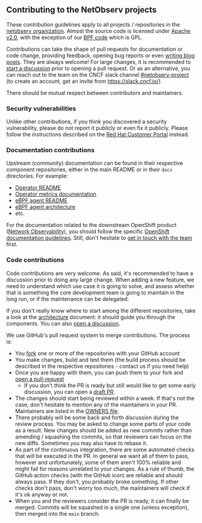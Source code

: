 ## Contributing to the NetObserv projects

These contribution guidelines apply to all projects / repositories in the [netobserv organization](https://github.com/netobserv/). Almost the source code is licensed under [Apache v2.0](https://www.apache.org/licenses/LICENSE-2.0.html), with the exception of our [BPF code](https://github.com/netobserv/netobserv-ebpf-agent/blob/e3089669f1fbc91cf56a19e190f5aa8d29aaa4ba/bpf/flows.c#L303) which is GPL.

Contributions can take the shape of pull requests for documentation or code change, providing feedback, opening bug reports or even [writing blog posts](https://github.com/netobserv/netobserv.github.io). They are always welcome! For large changes, it is recommended to [start a discussion](https://github.com/netobserv/network-observability-operator/discussions/new/choose) prior to opening a pull request. Or as an alternative, you can reach out to the team on the CNCF slack channel [#netobserv-project](http://cloud-native.slack.com/) (to create an account, get an invite from https://slack.cncf.io/).

There should be mutual respect between contributors and maintainers.

### Security vulnerabilities

Unlike other contributions, if you think you discovered a security vulnerability, please do not report it publicly or even fix it publicly. Please follow the instructions described on the [Red Hat Customer Portal](https://access.redhat.com/security/team/contact/?extIdCarryOver=true&sc_cid=701f2000001Css5AAC) instead.

### Documentation contributions

Upstream (community) documentation can be found in their respective component repositories, either in the main README or in their `docs` directories. For example:

- [Operator README](https://github.com/netobserv/network-observability-operator/blob/main/README.md)
- [Operator metrics documentation](https://github.com/netobserv/network-observability-operator/blob/main/docs/Metrics.md)
- [eBPF agent README](https://github.com/netobserv/netobserv-ebpf-agent/blob/main/README.md)
- [eBPF agent architecture](https://github.com/netobserv/netobserv-ebpf-agent/blob/main/docs/architecture.md)
- etc.

For the documentation related to the downstream OpenShift product ([Network Observability](https://docs.openshift.com/container-platform/latest/observability/network_observability/network-observability-operator-release-notes.html)), you should follow the specific [OpenShift documentation guidelines](https://github.com/openshift/openshift-docs/blob/main/CONTRIBUTING.adoc). Still, don't hesitate to [get in touch with the team](https://github.com/netobserv/network-observability-operator/discussions) first.

### Code contributions

Code contributions are very welcome. As said, it's recommended to have a discussion prior to doing any large change. When adding a new feature, we need to understand which use case it is going to solve, and assess whether that is something the core development team is going to maintain in the long run, or if the maintenance can be delegated.

If you don't really know where to start among the different repositories, take a look at the [architecture](https://github.com/netobserv/network-observability-operator/blob/main/docs/Architecture.md) document: it should guide you through the components. You can also [open a discussion](https://github.com/netobserv/network-observability-operator/discussions/new/choose).

We use GitHub's pull request system to merge contributions. The process is:

- You [fork](https://docs.github.com/en/pull-requests/collaborating-with-pull-requests/working-with-forks/fork-a-repo) one or more of the repositories with your GitHub account
- You make changes, build and test them (the build process should be described in the respective repositories - contact us if you need help)
- Once you are happy with them, you can push them to your fork and [open a pull-request](https://docs.github.com/en/pull-requests/collaborating-with-pull-requests/proposing-changes-to-your-work-with-pull-requests/creating-a-pull-request)
  - If you don't think the PR is ready but still would like to get some early discussion, you can open a [draft PR](https://docs.github.com/en/pull-requests/collaborating-with-pull-requests/proposing-changes-to-your-work-with-pull-requests/about-pull-requests#draft-pull-requests).
- The changes should start being reviewed within a week. If that's not the case, don't hesitate to mention any of the maintainers in your PR. Maintainers are listed in the [OWNERS file](https://github.com/netobserv/network-observability-operator/blob/main/OWNERS).
- There probably will be some back and forth discussion during the review process. You may be asked to change some parts of your code as a result. New changes should be added as new commits rather than amending / squashing the commits, so that reviewers can focus on the new diffs. Sometimes you may also have to rebase it.
- As part of the continuous integration, there are some automated checks that will be executed in the PR. In general we want all of them to pass, however and unfortunately, some of them aren't 100% reliable and might fail for reasons unrelated to your changes. As a rule of thumb, the GitHub action checks (with the GitHub icon) are reliable and should always pass. If they don't, you probably broke something. If other checks don't pass, don't worry too much, the maintainers will check if it's ok anyway or not.
- When you and the reviewers consider the PR is ready, it can finally be merged. Commits will be squashed in a single one (unless exception), then merged into the `main` branch.
